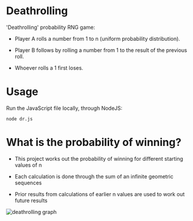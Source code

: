 # Deathrolling

'Deathrolling' probability RNG game: 

- Player A rolls a number from 1 to n (uniform probability distribution). 

- Player B follows by rolling a number from 1 to the result of the previous roll. 

- Whoever rolls a 1 first loses. 

# Usage

Run the JavaScript file locally, through NodeJS:

```
node dr.js
```


# What is the probability of winning?

- This project works out the probability of winning for different starting values of n

- Each calculation is done through the sum of an infinite geometric sequences

- Prior results from calculations of earlier n values are used to work out future results

![deathrolling graph](https://i.imgur.com/gbQz2Xq.png)
